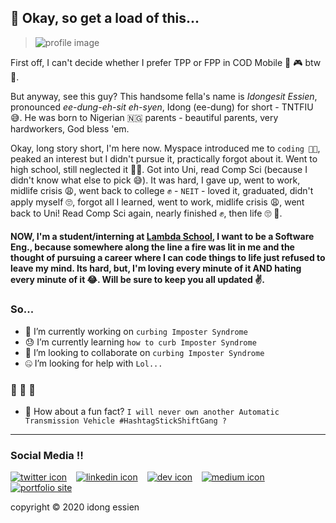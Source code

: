 ## 👋 Okay, so get a load of this... 
> ![profile image][profile-img]

First off, I can't decide whether I prefer TPP or FPP in COD Mobile 📱 🎮 btw 🤔.

But anyway, see this guy? This handsome fella's name is _Idongesit Essien_, pronounced _ee-dung-eh-sit eh-syen_, Idong (ee-dung) for short - TNTFIU 😅. He was born to Nigerian 🇳🇬 parents - beautiful parents, very hardworkers, God bless 'em. 


Okay, long story short, I'm here now. Myspace introduced me to `coding 👨‍💻`, peaked an interest but I didn't pursue it, practically forgot about it. Went to high school, still neglected it 🤷‍♂️. Got into Uni, read Comp Sci (because I didn't know what else to pick 😅). It was hard, I gave up, went to work, midlife crisis 😩, went back to college ✊ - `NEIT` - loved it, graduated, didn't apply myself 🙄, forgot all I learned, went to work, midlife crisis 😩, went back to Uni! Read Comp Sci again, nearly finished ✊, then life 🙄 🥺. 

#### NOW, I'm a student/interning at [Lambda School], I want to be a Software Eng., because somewhere along the line a fire was lit in me and the thought of pursuing a career where I can code things to life just refused to leave my mind. Its hard, but, I'm loving every minute of it AND hating every minute of it 😂. Will be sure to keep you all updated ✌️.   

### So...
- 😬 I’m currently working on `curbing Imposter Syndrome`
- 😓 I’m currently learning `how to curb Imposter Syndrome`
- 🤭 I’m looking to collaborate on `curbing Imposter Syndrome`
- 🤐 I’m looking for help with `Lol...`
### 🥴 🥴 🥴 
- 🤗 How about a fun fact? `I will never own another Automatic Transmission Vehicle #HashtagStickShiftGang ?`

***

### Social Media ‼️

[![twitter icon][twitter-icon]][twitter] &ensp; [![linkedin icon][linkedin-icon]][linkedin] &ensp; [![dev icon][dev-icon]][dev] &ensp; [![medium icon][medium-icon]][medium] &ensp; [![portfolio site][portsite-icon]][portsite]

copyright &copy; 2020 idong essien

<!-- profile image -->
[profile-img]: https://i.imgur.com/qymk69y.png?2

<!-- social media -->
[twitter]: http://www.twitter.com/idngessnio
[twitter-icon]: https://i.imgur.com/YeP9ifH.png?1

[linkedin]: https://linkedin.com/in/idongessien
[linkedin-icon]: https://i.imgur.com/c10Yeew.png?3

[dev]: https://dev.to/idngessnio
[dev-icon]: https://i.imgur.com/m9s1otB.png?1

[medium]: https://medium.com/@idngessnio
[medium-icon]: https://i.imgur.com/6yT77w0.png?1

[portsite]: https://idngessn.io
[portsite-icon]: https://i.imgur.com/FMjiBzI.jpg?1

<!-- Lambda link -->
[Lambda School]: https://lambdaschool.com
